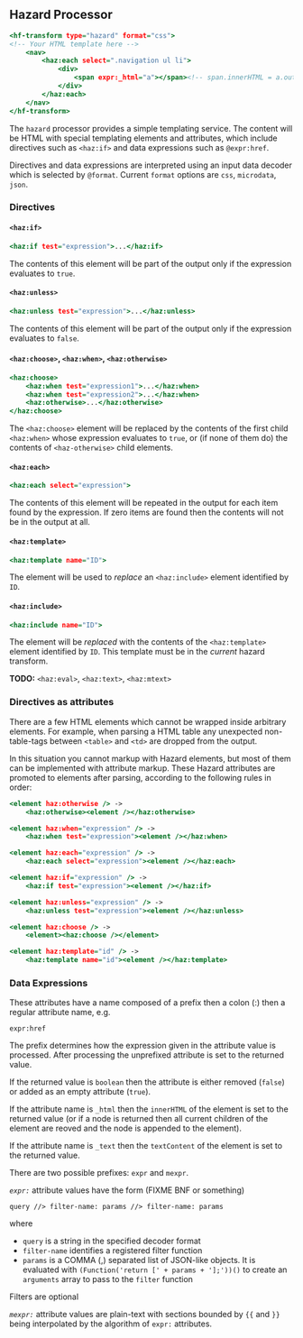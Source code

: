 ## Hazard Processor

``` .html
<hf-transform type="hazard" format="css">
<!-- Your HTML template here -->
	<nav>
		<haz:each select=".navigation ul li">
			<div>
				<span expr:_html="a"></span><!-- span.innerHTML = a.outerHTML -->
			</div>
		</haz:each>
	</nav>
</hf-transform>
```

The `hazard` processor provides a simple templating service.
The content will be HTML with special templating elements and attributes,
which include directives such as `<haz:if>`
and data expressions such as `@expr:href`.

Directives and data expressions are interpreted using an input data decoder
which is selected by `@format`. Current `format` options are `css`, `microdata`, `json`.

### Directives

#### `<haz:if>`

``` .html
<haz:if test="expression">...</haz:if>
```

The contents of this element will be part of the output only if the expression evaluates to `true`.

#### `<haz:unless>`

``` .html
<haz:unless test="expression">...</haz:unless>
```

The contents of this element will be part of the output only if the expression evaluates to `false`.

#### `<haz:choose>`, `<haz:when>`, `<haz:otherwise>`

``` .html
<haz:choose>
	<haz:when test="expression1">...</haz:when>
	<haz:when test="expression2">...</haz:when>
	<haz:otherwise>...</haz:otherwise>
</haz:choose>
```

The `<haz:choose>` element will be replaced by the contents of 
the first child `<haz:when>` whose expression evaluates to `true`, 
or (if none of them do) the contents of `<haz-otherwise>` child elements.

#### `<haz:each>`

``` .html
<haz:each select="expression">
```

The contents of this element will be repeated in the output 
for each item found by the expression. 
If zero items are found then the contents will not be in the output at all.

#### `<haz:template>`

``` .html
<haz:template name="ID">
```

The element will be used to *replace* an `<haz:include>` element identified by `ID`.

#### `<haz:include>`

``` .html
<haz:include name="ID">
```

The element will be *replaced* with 
the contents of the `<haz:template>` element identified by `ID`.
This template must be in the *current* hazard transform.

**TODO:** `<haz:eval>`, `<haz:text>`, `<haz:mtext>`

### Directives as attributes

There are a few HTML elements which cannot be wrapped inside arbitrary elements.
For example, when parsing a HTML table any unexpected non-table-tags 
between `<table>` and `<td>` are dropped from the output.

In this situation you cannot markup with Hazard elements, 
but most of them can be implemented with attribute markup. 
These Hazard attributes are promoted to elements after parsing,
according to the following rules in order:

``` .html
<element haz:otherwise /> -> 
	<haz:otherwise><element /></haz:otherwise>

<element haz:when="expression" /> -> 
	<haz:when test="expression"><element /></haz:when>

<element haz:each="expression" /> ->
	<haz:each select="expression"><element /></haz:each>

<element haz:if="expression" /> -> 
	<haz:if test="expression"><element /></haz:if>

<element haz:unless="expression" /> -> 
	<haz:unless test="expression"><element /></haz:unless>

<element haz:choose /> -> 
	<element><haz:choose /></element>

<element haz:template="id" /> -> 
	<haz:template name="id"><element /></haz:template>
```

### Data Expressions

These attributes have a name composed of a prefix then a colon (:) then a regular attribute name, e.g.

```
expr:href
```
	
The prefix determines how the expression given in the attribute value is processed.
After processing the unprefixed attribute is set to the returned value.

If the returned value is `boolean` then the attribute is either removed (`false`) or added as an empty attribute (`true`).

If the attribute name is `_html` then the `innerHTML` of the element is set to the returned value
(or if a node is returned then all current children of the element are reoved and the node is appended to the element).

If the attribute name is `_text` then the `textContent` of the element is set to the returned value.

There are two possible prefixes: `expr` and `mexpr`.

*`expr:`* attribute values have the form (FIXME BNF or something)

```
query //> filter-name: params //> filter-name: params
```

where
- `query` is a string in the specified decoder format
- `filter-name` identifies a registered filter function
- `params` is a COMMA (,) separated list of JSON-like objects.
	It is evaluated with `(Function('return [' + params + '];'))()`
	to create an `arguments` array to pass to the `filter` function

Filters are optional


*`mexpr:`* attribute values are plain-text with sections bounded by `{{` and `}}` being interpolated by the algorithm of `expr:` attributes.

